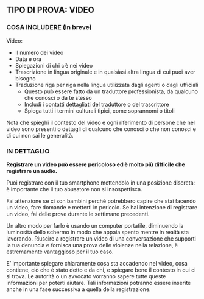 <h2>TIPO DI PROVA: VIDEO</h2>
<h3>COSA INCLUDERE  (in breve)</h3>
<p>Video:</p>
    <ul>
        <li>Il numero dei video</li>
        <li>Data e ora</li>
        <li>Spiegazioni di chi c’è nei video</li>
        <li>Trascrizione in lingua originale e in qualsiasi altra lingua di cui puoi aver bisogno</li>
        <li>Traduzione riga per riga nella lingua utilizzata dagli agenti o dagli ufficiali
            <ul>
                <li>Questo può essere fatto da un traduttore professionista, da qualcuno che conosci o da te stesso</li>
                <li>Includi i contatti dettagliati del traduttore o del trascrittore</li>
                <li>Spiega tutti i termini culturali tipici, come soprannomi o titoli</li>
            </ul>
        </li>
    </ul>
<p>Nota che spieghi il contesto del video e ogni riferimento di persone che nel video sono presenti o dettagli di qualcuno che conosci o che non conosci e di cui non sai le generalità.</p>
<h3>IN DETTAGLIO</h3>
<p><strong>Registrare un video può essere pericoloso ed è molto più difficile che registrare un audio.</strong></p>
<p>Puoi registrare con il tuo smartphone mettendolo in una posizione discreta: è importante che il tuo abusatore non si insospettisca.</p>
<p>Fai attenzione se ci son bambini perché potrebbero capire che stai facendo un video, fare domande e metterti in pericolo.Se hai intenzione di registrare un video, fai delle prove durante le settimane precedenti.</p>
<p>Un altro modo per farlo è usando un computer portatile, diminuendo la luminosità dello schermo in modo che appaia spento mentre in realtà sta lavorando.Riuscire a registrare un video di una conversazione che supporti la tua denuncia e fornisca una prova delle violenze nella relazione, è estremamente vantaggioso per il tuo caso.</p>
<p>E’ importante spiegare chiaramente cosa sta accadendo nel video, cosa contiene, ciò che è stato detto e da chi, e spiegare bene il contesto in cui ci si trova. Le autorità o un avvocato vorranno sapere tutte queste informazioni per poterti aiutare. Tali informazioni potranno essere inserite anche in una fase successiva a quella della registrazione.</p>